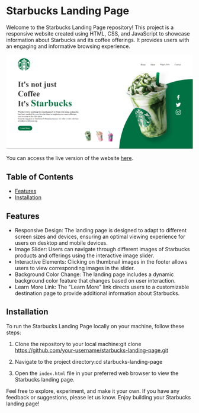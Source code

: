 # Starbucks Landing Page

Welcome to the Starbucks Landing Page repository! This project is a responsive website created using HTML, CSS, and JavaScript to showcase information about Starbucks and its coffee offerings. It provides users with an engaging and informative browsing experience.

![Starbucks Landing Page](./images/ss.png)

You can access the live version of the website [here](https://dot-d69.github.io/starbuck-landing-page/).

## Table of Contents

- [Features](#Features)
- [Installation](#installation)

## Features

- Responsive Design: The landing page is designed to adapt to different screen sizes and devices, ensuring an optimal viewing experience for users on desktop and mobile devices.
- Image Slider: Users can navigate through different images of Starbucks products and offerings using the interactive image slider.
- Interactive Elements: Clicking on thumbnail images in the footer allows users to view corresponding images in the slider.
- Background Color Change: The landing page includes a dynamic background color feature that changes based on user interaction.
- Learn More Link: The "Learn More" link directs users to a customizable destination page to provide additional information about Starbucks.

## Installation

To run the Starbucks Landing Page locally on your machine, follow these steps:

1. Clone the repository to your local machine:git clone https://github.com/your-username/starbucks-landing-page.git

2. Navigate to the project directory:cd starbucks-landing-page


3. Open the `index.html` file in your preferred web browser to view the Starbucks landing page.


Feel free to explore, experiment, and make it your own. If you have any feedback or suggestions, please let us know. Enjoy building your Starbucks landing page!
